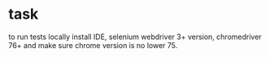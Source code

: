 # task
to run tests locally install IDE, selenium webdriver 3+ version, chromedriver 76+ and make sure chrome version is no lower 75.

